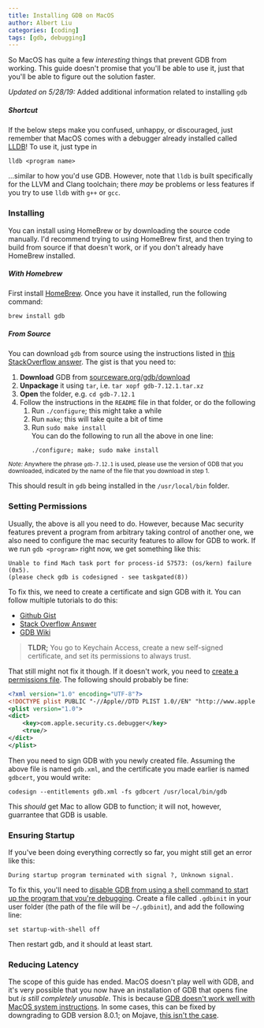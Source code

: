 ```yaml
---
title: Installing GDB on MacOS
author: Albert Liu
categories: [coding]
tags: [gdb, debugging]
---
```

So MacOS has quite a few *interesting* things that prevent GDB from working. This
guide doesn't promise that you'll be able to use it, just that you'll be able to figure
out the solution faster.

*Updated on 5/28/19:* Added additional information related to installing `gdb`

##### Shortcut
If the below steps make you confused, unhappy, or discouraged, just remember that
MacOS comes with a debugger already installed called [LLDB][lldb-tutorial]! To
use it, just type in

```shell
lldb <program name>
```

...similar to how you'd use GDB. However, note that `lldb` is built specifically
for the LLVM and Clang toolchain; there *may* be problems or less features if
you try to use `lldb` with `g++` or `gcc`.

[lldb-tutorial]: https://lldb.llvm.org/tutorial.html

### Installing
You can install using HomeBrew or by downloading the source code manually. I'd
recommend trying to using HomeBrew first, and then trying to build from source if
that doesn't work, or if you don't already have HomeBrew installed.

##### With Homebrew
First install [HomeBrew][homebrew]. Once you have it installed, run the following
command:

```shell
brew install gdb
```

[homebrew]: https://brew.sh/

##### From Source
You can download `gdb` from source using the instructions listed in
[this StackOverflow answer][install-gdb-high-sierra]. The gist is that you need to:

1. **Download** GDB from [sourceware.org/gdb/download][gdb-source-download]
2. **Unpackage** it using `tar`, i.e. `tar xopf gdb-7.12.1.tar.xz`
3. **Open** the folder, e.g. `cd gdb-7.12.1`
4. Follow the instructions in the `README` file in that folder, or do the following
   1. Run `./configure`; this might take a while
   2. Run `make`; this will take quite a bit of time
   3. Run `sudo make install`  
      You can do the following to run all the above in one line:
      ```shell
      ./configure; make; sudo make install
      ```

<small><i>Note:</i> Anywhere the phrase `gdb-7.12.1` is used, please use the
version of GDB that you downloaded, indicated by the name of the file that you
download in step 1.</small>

This should result in `gdb` being installed in the `/usr/local/bin` folder.

[gdb-source-download]: https://www.sourceware.org/gdb/download/
[install-gdb-high-sierra]: https://stackoverflow.com/a/41966074

### Setting Permissions
Usually, the above is all you need to do. However, because Mac security features prevent
a program from arbitrary taking control of another one, we also need to configure
the mac security features to allow for GDB to work. If we run `gdb <program>` right now,
we get something like this:

```
Unable to find Mach task port for process-id 57573: (os/kern) failure (0x5).
(please check gdb is codesigned - see taskgated(8))
```

To fix this, we need to create a certificate and sign GDB with it. You can follow
multiple tutorials to do this:

* [Github Gist](https://gist.github.com/hlissner/898b7dfc0a3b63824a70e15cd0180154)
* [Stack Overflow Answer](https://stackoverflow.com/questions/18423124/please-check-gdb-is-codesigned-see-taskgated8-how-to-get-gdb-installed-w)
* [GDB Wiki](https://sourceware.org/gdb/wiki/PermissionsDarwin)

> **TLDR;** You go to Keychain Access, create a new self-signed certificate, and set
> its permissions to always trust.

That still might not fix it though. If it doesn't work, you need to
[create a permissions file][perm-file]. The following should probably be fine:

[perm-file]: https://stackoverflow.com/questions/52699661/macos-mojave-how-to-achieve-codesign-to-enable-debugging-gdb

```xml
<?xml version="1.0" encoding="UTF-8"?>
<!DOCTYPE plist PUBLIC "-//Apple//DTD PLIST 1.0//EN" "http://www.apple.com/DTDs/PropertyList-1.0.dtd">
<plist version="1.0">
<dict>
    <key>com.apple.security.cs.debugger</key>
    <true/>
</dict>
</plist>
```

Then you need to sign GDB with you newly created file. Assuming the above file
is named `gdb.xml`, and the certificate you made earlier is named `gdbcert`, you would write:

```shell
codesign --entitlements gdb.xml -fs gdbcert /usr/local/bin/gdb
```

This *should* get Mac to allow GDB to function; it will not, however, guarrantee
that GDB is usable.

### Ensuring Startup
If you've been doing everything correctly so far, you might still get an error like this:

```
During startup program terminated with signal ?, Unknown signal.
```

To fix this, you'll need to [disable GDB from using a shell command to start up
the program that you're debugging][dis-gdb-shell]. Create a file called `.gdbinit` in your user
folder (the path of the file will be `~/.gdbinit`), and add the following line:

[dis-gdb-shell]: https://github.com/Homebrew/homebrew-core/issues/5912

```shell
set startup-with-shell off
```

Then restart gdb, and it should at least start.

### Reducing Latency
The scope of this guide has ended. MacOS doesn't play well with GDB, and it's very
possible that you now have an installation of GDB that opens fine but *is still
completely unusable*. This is because [GDB doesn't work well with MacOS system
instructions][gdb-unusable]. In some cases, this can be fixed by downgrading to
GDB version 8.0.1; on Mojave, [this isn't the case][gdb-mojave-bad].

[gdb-unusable]: https://github.com/Homebrew/homebrew-core/issues/34750
[gdb-mojave-bad]: https://sourceware.org/bugzilla/show_bug.cgi?id=23949

